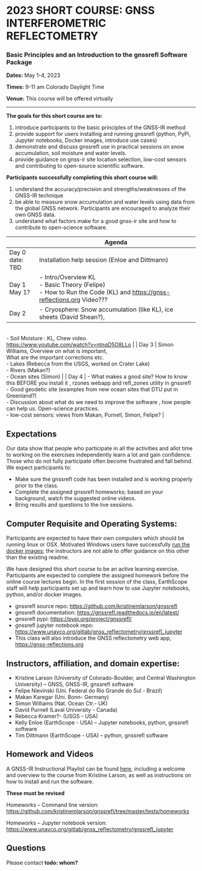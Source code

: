 # 2023 SHORT COURSE: GNSS INTERFEROMETRIC REFLECTOMETRY

### Basic Principles and an Introduction to the gnssrefl Software Package
**Dates:** May 1-4, 2023 

**Times:** 9-11 am Colorado Daylight Time

**Venue:** This course will be offered virtually

***

**The goals for this short course are to:**
1. introduce participants to the basic principles of the GNSS-IR method
2. provide support for users installing and running gnssrefl (python, PyPi, Jupyter notebooks, Docker images, introduce use cases)
3. demonstrate and discuss gnssrefl use in practical sessions on snow accumulation, soil moisture and water levels.
4. provide guidance on gnss-ir site location selection, low-cost sensors and contributing to open-source scientific software. 

**Participants successfully completing this short course will:**
1. understand the accuracy/precision and strengths/weaknesses of the GNSS-IR technique
2. be able to measure snow accumulation and water levels using data from the global GNSS network. 
Participants are encouraged to analyze their own GNSS data.
3. understand what factors make for a good gnss-ir site and how to contribute to open-science software.

|                    | Agenda                                                                                                                                                                                                                                                                                                                                                                                  |
|--------------------|-----------------------------------------------------------------------------------------------------------------------------------------------------------------------------------------------------------------------------------------------------------------------------------------------------------------------------------------------------------------------------------------|
| Day 0<br>date: TBD | Installation help session (Enloe and Dittmann)                                                                                                                                                                                                                                                                                                                                          |
| Day 1<br>May 1?    | - Intro/Overview KL<br>- Basic Theory (Felipe) <br>- How to Run the Code (KL)  and https://gnss-reflections.org Video???                                                                                                                                                                                                                                                                |
| Day 2              | - Cryosphere: Snow accumulation (like KL), ice <br>sheets (David Shean?), 
<br>- Soil Moisture : KL, Chew video.
<br>https://www.youtube.com/watch?v=ntnqD5O8LLo                                                              |
| Day 3              | Simon Williams, Overview on what is important, <br>What are the important corrections etc.<br>- Lakes (Rebecca from the USGS, worked on Crater Lake) <br>- Rivers (Makan?) <br>- Ocean sites (Simon)                                                                                                                                                                                    |
| Day 4              | - What makes a good site? How to know this BEFORE you install it , rzones webapp and refl_zones utility in gnssrefl<br>- Good geodetic site (examples from new ocean sites that DTU put in Greenland?)<br>- Discussion about what do we need to improve the software , how people can help us. Open-science practices.<br>- low-cost sensors: views from Makan, Purnell, Simon, Felipe? |

## Expectations
Our data show that people who participate in all the activities and allot time to working 
on the exercises independently learn a lot and gain confidence. Those who do not fully participate often become frustrated and fall behind. We expect participants to:
* Make sure the gnssrefl code has been installed and is working properly prior to the class.
* Complete the assigned gnssrefl homeworks; based on your background, watch the suggested online videos.
* Bring results and questions to the live sessions.

## Computer Requisite and Operating Systems:
Participants are expected to have their own computers which should be running linux or OSX.
Motivated Windows users have successfully [run the docker images](https://gnssrefl.readthedocs.io/en/latest/pages/docker_cl_instructions.html#for-windows-users); the instructors are not able to offer guidance on this other than the existing readme.

We have designed this short course to be an active learning exercise. Participants are expected to complete the assigned homework before the online course lectures begin. In the first session of the class, EarthScope staff will help participants set up and learn how to use Jupyter notebooks, python, and/or docker images.  

* gnssrefl source repo: https://github.com/kristinemlarson/gnssrefl
* gnssrefl documentation: https://gnssrefl.readthedocs.io/en/latest/
* gnssrefl pypi: https://pypi.org/project/gnssrefl/
* gnssrefl jupyter notebook repo: https://www.unavco.org/gitlab/gnss_reflectometry/gnssrefl_jupyter
* This class will also introduce the GNSS reflectometry web app, https://gnss-reflections.org

## Instructors, affiliation, and domain expertise:  
* Kristine Larson (University of Colorado-Boulder, and Central Washington University) – GNSS, GNSS-IR, gnssrefl software
* Felipe Nievinski (Uni. Federal do Rio Grande do Sul - Brazil)
* Makan Karegar (Uni. Bonn- Germany)
* Simon Williams (Nat. Ocean Ctr.- UK) 
* David Purnell (Laval University - Canada)
* Rebecca Kramer?- (USGS - USA)
* Kelly Enloe (EarthScope - USA) – Jupyter notebooks, python, gnssrefl software
* Tim Dittmann (EarthScope - USA) – python, gnssrefl software

## Homework and Videos
A GNSS-IR Instructional Playlist can be found [here](https://www.youtube.com/playlist?list=PL9KIPkLxL-c_d-NlNsaoGgScWqSxxUB5n), including a 
welcome and overview to the course from Kristine Larson, as well as instructions on how to install and run the software.


**These must be revised**

Homeworks – Command line version:
https://github.com/kristinemlarson/gnssrefl/tree/master/tests/homeworks

Homeworks – Jupyter notebook version:
https://www.unavco.org/gitlab/gnss_reflectometry/gnssrefl_jupyter

## Questions
Please contact **todo: whom?**

